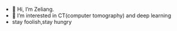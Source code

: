 - 👋 Hi, I’m Zeliang.
- 👀 I’m interested in CT(computer tomography) and deep learning
- stay foolish,stay hungry


<!---
ZeliangM/ZeliangM is a ✨ special ✨ repository because its `README.md` (this file) appears on your GitHub profile.
You can click the Preview link to take a look at your changes.
--->

